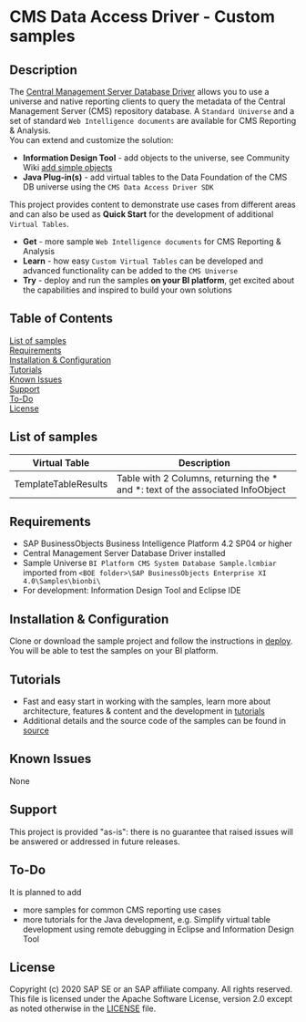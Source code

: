 # CMS Data Access Driver - Custom samples

## Description
The [Central Management Server Database Driver](https://wiki.scn.sap.com/wiki/display/BOBJ/Unlock+the+CMS+database+with+new+data+access+driver+for+BI+4.2)
 allows you to use a universe and native reporting clients to query the metadata of the  Central Management Server (CMS) repository database.
A `Standard Universe` and a set of standard `Web Intelligence documents` are available for CMS Reporting & Analysis.  
You can extend and customize the solution: 
 * **Information Design Tool** - add objects to the universe,  see Community Wiki [add simple objects](https://wiki.scn.sap.com/wiki/display/BOBJ/BIRA+universe%3A+01+-+add+simple+objects)
 * **Java Plug-in(s)** - add virtual tables to the Data Foundation of the CMS DB universe using the `CMS Data Access Driver SDK`
 
This project provides content to demonstrate use cases from different areas and can also be used as **Quick Start** for the development of additional `Virtual Tables`. 
 
 * **Get** - more sample `Web Intelligence documents` for CMS Reporting & Analysis  
 * **Learn** -  how easy `Custom Virtual Tables` can be developed and advanced functionality can be added to the `CMS Universe`  
 * **Try** - deploy and run the samples **on your BI platform**, get excited about the capabilities and inspired to build your own solutions  

 ## Table of Contents
[List of samples](#samples)  
[Requirements](#requirements)  
[Installation & Configuration](#installation)  
[Tutorials](#tutorials)  
[Known Issues](#knownissues)  
[Support](#support)  
[To-Do](#todo)  
[License](#license)  

<a name='samples'>

## List of samples

  Virtual Table          | Description
  ----------------- | -------------------------------------------------------------------------------------------------
  TemplateTableResults | Table with 2 Columns, returning the *<ID> and *<ID>: text of the associated InfoObject
  
<a name='requirements'>

## Requirements
* SAP BusinessObjects Business Intelligence Platform 4.2 SP04 or higher
* Central Management Server Database Driver installed
* Sample Universe `BI Platform CMS System Database Sample.lcmbiar` imported from `<BOE folder>\SAP BusinessObjects Enterprise XI 4.0\Samples\bionbi\`
* For development: Information Design Tool and Eclipse IDE 

<a name='installation'>

## Installation & Configuration
Clone or download the sample project and follow the instructions in [deploy](deploy/README.md). You will be able to test the samples on your BI platform.

<a name='tutorials'>

## Tutorials
* Fast and easy start in working with the samples, learn more about architecture, features & content and the development in [tutorials](tutorials/README.md)  
* Additional details and the source code of the samples can be found in [source](source) 

<a name='knownissues'>

## Known Issues
None


<a name='support'>

## Support
This project is provided "as-is": there is no guarantee that raised issues will be answered or addressed in future releases.

<a name='todo'>

## To-Do
It is planned to add 
* more samples for common CMS reporting use cases  
* more tutorials for the Java development, e.g. Simplify virtual table development using remote debugging in Eclipse and Information Design Tool  

<a name='license'>

## License
Copyright (c) 2020 SAP SE or an SAP affiliate company. All rights reserved. This file is licensed under the Apache Software License, version 2.0 except as noted otherwise in the [LICENSE](LICENSE) file.

